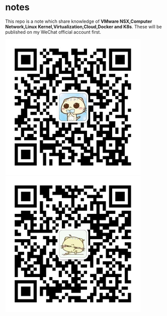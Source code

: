 # notes
This repo is a note which share knowledge of **VMware NSX,Computer Network,Linux Kernel,Virtualization,Cloud,Docker and K8s**.
These will be published on my WeChat official account first.

![wechat_public](https://github.com/leiqi96/notes/blob/master/image/wechat_mp.jpg "微信公众号")
![wechat_personal](https://github.com/leiqi96/notes/blob/master/image/wechat_ID.jpeg "个人微信")
